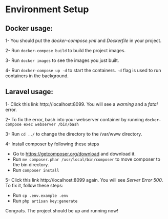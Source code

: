 # Environment Setup

## Docker usage:
1- You should put the *docker-compose.yml* and *Dockerfile* in your project.

2- Run `docker-compose build` to build the project images.

3- Run `docker images` to see the images you just built.

4- Run `docker-compose up -d` to start the containers. `-d` flag is used to run containers in the background.

## Laravel usage:
1- Click this link http://localhost:8099. You will see a *warning* and a *fatal* error.

2- To fix the error, bash into your webserver container by running
`docker-compose exec webserver /bin/bash`

3- Run `cd ../` to change the directory to the /var/www directory.

4- Install composer by following these steps
* Go to https://getcomposer.org/download and download it.
* Run `mv composer.phar /usr/local/bin/composer` to move composer to the bin directory.
* Run `composer install`

5- Click this link http://localhost:8099 again. You will see *Server Error 500*. To fix it, follow these steps:
* Run `cp .env.example .env`
* Run `php artisan key:generate`

Congrats. The project should be up and running now!
